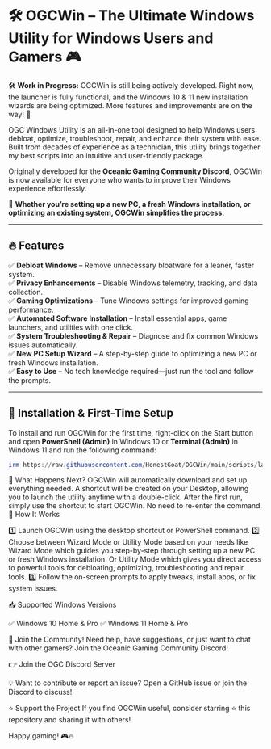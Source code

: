 # 🛠️ OGCWin – The Ultimate Windows Utility for Windows Users and Gamers 🎮

🛠️ **Work in Progress:**
OGCWin is still being actively developed. Right now, the launcher is fully functional, and the Windows 10 & 11 new installation wizards are being optimized.
More features and improvements are on the way! 🚀

OGC Windows Utility is an all-in-one tool designed to help Windows users debloat, optimize, troubleshoot, repair, and enhance their system with ease.
Built from decades of experience as a technician, this utility brings together my best scripts into an intuitive and user-friendly package.

Originally developed for the **Oceanic Gaming Community Discord**, OGCWin is now available for everyone who wants to improve their Windows experience effortlessly.

🚀 **Whether you’re setting up a new PC, a fresh Windows installation, or optimizing an existing system, OGCWin simplifies the process.**

---

## 🔥 Features

✅ **Debloat Windows** – Remove unnecessary bloatware for a leaner, faster system.  
✅ **Privacy Enhancements** – Disable Windows telemetry, tracking, and data collection.  
✅ **Gaming Optimizations** – Tune Windows settings for improved gaming performance.  
✅ **Automated Software Installation** – Install essential apps, game launchers, and utilities with one click.  
✅ **System Troubleshooting & Repair** – Diagnose and fix common Windows issues automatically.  
✅ **New PC Setup Wizard** – A step-by-step guide to optimizing a new PC or fresh Windows installation.  
✅ **Easy to Use** – No tech knowledge required—just run the tool and follow the prompts.

---

## 🚀 Installation & First-Time Setup

To install and run OGCWin for the first time, right-click on the Start button and open **PowerShell (Admin)** in Windows 10 or **Terminal (Admin)** in Windows 11 and run the following command:

```ps1
irm https://raw.githubusercontent.com/HonestGoat/OGCWin/main/scripts/launch.ps1 | iex
```

🔹 What Happens Next? OGCWin will automatically download and set up everything needed. A shortcut will be created on your Desktop, allowing you to launch the utility anytime with a double-click. After the first run, simply use the shortcut to start OGCWin. No need to re-enter the command.
🎯 How It Works

1️⃣ Launch OGCWin using the desktop shortcut or PowerShell command.
2️⃣ Choose between Wizard Mode or Utility Mode based on your needs like Wizard Mode which guides you step-by-step through setting up a new PC or fresh Windows installation. Or Utility Mode which gives you direct access to powerful tools for debloating, optimizing, troubleshooting and repair tools.
3️⃣ Follow the on-screen prompts to apply tweaks, install apps, or fix system issues.

📥 Supported Windows Versions

✅ Windows 10 Home & Pro
✅ Windows 11 Home & Pro

🔗 Join the Community! Need help, have suggestions, or just want to chat with other gamers? Join the Oceanic Gaming Community Discord!

👉 Join the OGC Discord Server

💡 Want to contribute or report an issue? Open a GitHub issue or join the Discord to discuss!

⭐ Support the Project If you find OGCWin useful, consider starring ⭐ this repository and sharing it with others!

Happy gaming! 🎮🔥